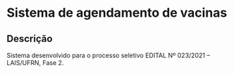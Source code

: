 # Sistema de agendamento de vacinas

## Descrição
Sistema desenvolvido para o processo seletivo EDITAL Nº 023/2021 – LAIS/UFRN, Fase 2.
